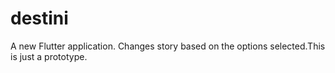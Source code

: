 # destini

A new Flutter application. Changes story based on the options selected.This is just a prototype.
